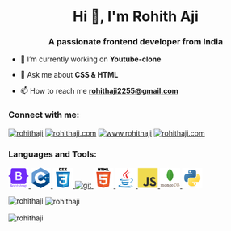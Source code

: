 <h1 align="center">Hi 👋, I'm Rohith Aji</h1>
<h3 align="center">A passionate frontend developer from India</h3>

<img style="width: 400;float: right;" src="https://www.google.com/imgres?q=ANIMATED%20code%20gif&imgurl=https%3A%2F%2Fi.makeagif.com%2Fmedia%2F4-05-2022%2FFvBVst.gif&imgrefurl=https%3A%2F%2Fmakeagif.com%2Fgif%2Fcode-fi-lofi-beats-to-coderelax-to-FvBVst&docid=xPMWv4mQzKKWfM&tbnid=u4ANM83FR9A9pM&vet=12ahUKEwi7iv_NisCGAxXiyzgGHVLsHPkQM3oECHQQAA..i&w=480&h=270&hcb=2&ved=2ahUKEwi7iv_NisCGAxXiyzgGHVLsHPkQM3oECHQQAA" alt="">


- 🔭 I’m currently working on **Youtube-clone**

- 💬 Ask me about **CSS & HTML**

- 📫 How to reach me **rohithaji2255@gmail.com**

<h3 align="left">Connect with me:</h3>
<p align="left">
<a href="https://linkedin.com/in/rohithaji" target="blank"><img align="center" src="https://raw.githubusercontent.com/rahuldkjain/github-profile-readme-generator/master/src/images/icons/Social/linked-in-alt.svg" alt="rohithaji" height="30" width="40" /></a>
<a href="https://fb.com/rohithaji.com" target="blank"><img align="center" src="https://raw.githubusercontent.com/rahuldkjain/github-profile-readme-generator/master/src/images/icons/Social/facebook.svg" alt="rohithaji.com" height="30" width="40" /></a>
<a href="https://instagram.com/www.rohithaji" target="blank"><img align="center" src="https://raw.githubusercontent.com/rahuldkjain/github-profile-readme-generator/master/src/images/icons/Social/instagram.svg" alt="www.rohithaji" height="30" width="40" /></a>
<a href="https://www.youtube.com/c/rohithaji.com" target="blank"><img align="center" src="https://raw.githubusercontent.com/rahuldkjain/github-profile-readme-generator/master/src/images/icons/Social/youtube.svg" alt="rohithaji.com" height="30" width="40" /></a>
</p>

<h3 align="left">Languages and Tools:</h3>
<p align="left"> <a href="https://getbootstrap.com" target="_blank" rel="noreferrer"> <img src="https://raw.githubusercontent.com/devicons/devicon/master/icons/bootstrap/bootstrap-plain-wordmark.svg" alt="bootstrap" width="40" height="40"/> </a> <a href="https://www.w3schools.com/cpp/" target="_blank" rel="noreferrer"> <img src="https://raw.githubusercontent.com/devicons/devicon/master/icons/cplusplus/cplusplus-original.svg" alt="cplusplus" width="40" height="40"/> </a> <a href="https://www.w3schools.com/css/" target="_blank" rel="noreferrer"> <img src="https://raw.githubusercontent.com/devicons/devicon/master/icons/css3/css3-original-wordmark.svg" alt="css3" width="40" height="40"/> </a> <a href="https://git-scm.com/" target="_blank" rel="noreferrer"> <img src="https://www.vectorlogo.zone/logos/git-scm/git-scm-icon.svg" alt="git" width="40" height="40"/> </a> <a href="https://www.w3.org/html/" target="_blank" rel="noreferrer"> <img src="https://raw.githubusercontent.com/devicons/devicon/master/icons/html5/html5-original-wordmark.svg" alt="html5" width="40" height="40"/> </a> <a href="https://www.java.com" target="_blank" rel="noreferrer"> <img src="https://raw.githubusercontent.com/devicons/devicon/master/icons/java/java-original.svg" alt="java" width="40" height="40"/> </a> <a href="https://developer.mozilla.org/en-US/docs/Web/JavaScript" target="_blank" rel="noreferrer"> <img src="https://raw.githubusercontent.com/devicons/devicon/master/icons/javascript/javascript-original.svg" alt="javascript" width="40" height="40"/> </a> <a href="https://www.mongodb.com/" target="_blank" rel="noreferrer"> <img src="https://raw.githubusercontent.com/devicons/devicon/master/icons/mongodb/mongodb-original-wordmark.svg" alt="mongodb" width="40" height="40"/> </a> <a href="https://www.python.org" target="_blank" rel="noreferrer"> <img src="https://raw.githubusercontent.com/devicons/devicon/master/icons/python/python-original.svg" alt="python" width="40" height="40"/> </a> </p>

<p><img align="left" src="https://github-readme-stats.vercel.app/api/top-langs?username=rohithaji&show_icons=true&locale=en&layout=compact" alt="rohithaji" /></p>

<p>&nbsp;<img align="center" src="https://github-readme-stats.vercel.app/api?username=rohithaji&show_icons=true&locale=en" alt="rohithaji" /></p>

<p><img align="center" src="https://github-readme-streak-stats.herokuapp.com/?user=rohithaji&" alt="rohithaji" /></p>
